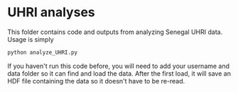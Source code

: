 # UHRI analyses

This folder contains code and outputs from analyzing Senegal UHRI data. Usage is simply
```python
python analyze_UHRI.py
```

If you haven't run this code before, you will need to add your username and data folder so it can find and load the data. After the first load, it will save an HDF file containing the data so it doesn't have to be re-read.